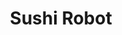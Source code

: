 ---
layout: place
title: "Sushi Robot"
permalink: /hawaii/honolulu/sushi-robot.html
stateAbbr: HI
stateName: Hawaii
cityName: Honolulu
seo:
  name: "Sushi Robot"
  type: Restaurant
  links: null
description: "Sushi Robot serves delicious sushi in Honolulu, Hawaii. Try fresh Japanese dishes for a great dining experience. "
place_id: ChIJswak5O1tAHwRoGLDlukrjMQ
photos:
  - name: >-
      places/ChIJswak5O1tAHwRoGLDlukrjMQ/photos/AeeoHcL34o-X3r0CllSi2yewC13Xg0qcqrQlWlOX0axJjjPtyFPImZ9GlNXNatKZIbVEw9uwZ7g72q6Gy8db_Fxl_EcOmbszT-x8KJPnwuXQcvqRKtIw5HAmx4pSxya7Uhj7u8JDyWobcMx257c-V9pPha3__2NPWcOzFzCYIKKgys49gEg8nIiaS_cpsrzo_q4Jf4n91zW7G2RTutTQezZ4TvprUkLIZXBPCtFNPT7tE8uvcZMHzDMNTuF6JDO_uq6lV31GJvqn3Ltt-os5IK1LQzvwEe31WEaQVD4N2Y219UY5hj51-o2SBCx86hV6jErX6_y0f1b6CcJym0mMaypAmlnAiRt13BGVA1eUSwUqX9HinZ0lkVpWp4XFXvRRPjAgtuK7rjbEN7Nny_62hAORQhTTMcd8rYter_JDUqNSXTwtYUo
    widthPx: 4032
    heightPx: 2268
    authorAttributions:
      - displayName: B Pekelo
        uri: https://maps.google.com/maps/contrib/110503768489534698688
        photoUri: >-
          https://lh3.googleusercontent.com/a-/ALV-UjVpfJkPtHKHzS2I31ou5LfTwIWGy57unDu1B2Y-Zx0XeXsI7gu1=s100-p-k-no-mo
    flagContentUri: >-
      https://www.google.com/local/imagery/report/?cb_client=maps_api_places.places_api&image_key=!1e10!2sCIHM0ogKEICAgIDc2_HwggE&hl=en-US
    googleMapsUri: >-
      https://www.google.com/maps/place//data=!3m4!1e2!3m2!1sCIHM0ogKEICAgIDc2_HwggE!2e10!4m2!3m1!1s0x7c006dede4a406b3:0xc48c2be996c362a0
  - name: >-
      places/ChIJswak5O1tAHwRoGLDlukrjMQ/photos/AeeoHcLQwqTm3o_JZCCgMAxBUK4E1KSRTnqAS2HW5e9g0IXOey0RCUQe3jYIhYkERXIpEpgd9mpSoczQLzQWR-VTa4QkJV-L9pS73Hg8t_JCxxDsdi9cWmw7Lk2EOOvnpOYs5m88-QTyzmqEYESGcqAj5vfdkl-kOofwqU_RhZ9t-L7hGMurFGM1imHI7IHdOqSomI_aHeXCkCFCw3ZRIlBjsuH3hNd764i27jNGYaIWvQK382QzSklAI5jggx8xvmwjsuqeoS8mZYBxR1MXugZcHv7eCxb0a5ST75sWpeqPkG0qDH7yHSgBli_IF09mvd8Dyi-HTpCKGnLEKWHPoH2GKxUxyvEiNPTx5aNwhxt09rfY6ceLc1YYfLz9bsucclHsBrLBCPbo7j5UwkNl09LHYkAIEY59xfsjclZ0B4tego3ljQ
    widthPx: 4000
    heightPx: 2252
    authorAttributions:
      - displayName: Sang “JohnLee” Moon
        uri: https://maps.google.com/maps/contrib/109209650752330915255
        photoUri: >-
          https://lh3.googleusercontent.com/a/ACg8ocLv-XVEmvKpwK2VjFmAW4QU-55SFpWB9VUhT4h3rvXnPHSSWA=s100-p-k-no-mo
    flagContentUri: >-
      https://www.google.com/local/imagery/report/?cb_client=maps_api_places.places_api&image_key=!1e10!2sCIHM0ogKEICAgIDF5o-rAg&hl=en-US
    googleMapsUri: >-
      https://www.google.com/maps/place//data=!3m4!1e2!3m2!1sCIHM0ogKEICAgIDF5o-rAg!2e10!4m2!3m1!1s0x7c006dede4a406b3:0xc48c2be996c362a0
  - name: >-
      places/ChIJswak5O1tAHwRoGLDlukrjMQ/photos/AeeoHcLPjrCboNI9GII9-hjBOrcbnj27BAdwRFgWWjKpMSokhnOGeLZMc1-_71gLnnpJf8bGA7-dseaeYj2nWK464ecM19KA46oCuWnZ3PcHk13D3rubxxanEt7FRdgF2Eb7iIQIN8-yrNYMRTjJW7TOEblY-6x4iamodi_w_NtMyHjRO-6NZXc4ktmaAEokCrPtpEUnlpElcCf0xUGf4VvAvhhRks6QdHsqxcoi7353ZbmIPgWX8iZaqLP3WU6w1BmQZpu9_lu-uGg8dZtkpVAef3ko6tnftmjLW5FKpPOvVNa7tfolSCJmQvlg7JoVni79TshrPzGtloBgfRlcqDrgti9OAAePAX3b7LDpiy0FRwMImJxiVpwPzNno-prt8_q4C0_mdXuKL4tYYVyAJVJ5sXIIRmH-w1koINw0bU3J8nuYiw
    widthPx: 361
    heightPx: 453
    authorAttributions:
      - displayName: Sang “JohnLee” Moon
        uri: https://maps.google.com/maps/contrib/109209650752330915255
        photoUri: >-
          https://lh3.googleusercontent.com/a/ACg8ocLv-XVEmvKpwK2VjFmAW4QU-55SFpWB9VUhT4h3rvXnPHSSWA=s100-p-k-no-mo
    flagContentUri: >-
      https://www.google.com/local/imagery/report/?cb_client=maps_api_places.places_api&image_key=!1e10!2sCIHM0ogKEICAgIDF5o-rQg&hl=en-US
    googleMapsUri: >-
      https://www.google.com/maps/place//data=!3m4!1e2!3m2!1sCIHM0ogKEICAgIDF5o-rQg!2e10!4m2!3m1!1s0x7c006dede4a406b3:0xc48c2be996c362a0
  - name: >-
      places/ChIJswak5O1tAHwRoGLDlukrjMQ/photos/AeeoHcJ5CILBYz4rwMn_2mze8FE4vREX9DF-6XAo4NIze9i-MJWFsOuZBFmSCcjn0GUY6f-d28Y7bqnPD_FNIvJy_FWVBACrl2IevuVi_Ay4H7n0y1CnklLeofftad8eJq9qN9ctz2b3gMTXbBCBA5pIU48-iJ_mteSJLicMQxJf2VU7FhDOB053z_WDdD-2jMJZv7f4_rPspxNcLzlCvfdxoGxmDVNpr7zkaUosfmSE6d9VsbJ2_LmIn1Lbppnpm4z0Rnt5iZ72U6ngqcv2iVP6ej12jAnRkydJEXlXj1ooGuBxZhHdwra4maHgXyfNuNPcv9UFEufHQbsCFL2Bl3h357LVXrcWCou0EIHT1p-kz1xuUZnOjtOtFJW_doGN72ww-Jkb3wMGERaWicLAIP0EBLdkK3xgge7bysYhrQBml9krPwMh
    widthPx: 4032
    heightPx: 2268
    authorAttributions:
      - displayName: B Pekelo
        uri: https://maps.google.com/maps/contrib/110503768489534698688
        photoUri: >-
          https://lh3.googleusercontent.com/a-/ALV-UjVpfJkPtHKHzS2I31ou5LfTwIWGy57unDu1B2Y-Zx0XeXsI7gu1=s100-p-k-no-mo
    flagContentUri: >-
      https://www.google.com/local/imagery/report/?cb_client=maps_api_places.places_api&image_key=!1e10!2sCIHM0ogKEICAgIDc2_Hw6gE&hl=en-US
    googleMapsUri: >-
      https://www.google.com/maps/place//data=!3m4!1e2!3m2!1sCIHM0ogKEICAgIDc2_Hw6gE!2e10!4m2!3m1!1s0x7c006dede4a406b3:0xc48c2be996c362a0
  - name: >-
      places/ChIJswak5O1tAHwRoGLDlukrjMQ/photos/AeeoHcIR8jx1PJr6VIegIeK3Ktjsgu1aCPiFATYqpkZTCqMXbG1Y5D_ePuYO2J8PpRnppRVNDQ2-wpY7JtE6rgyib7wkZIbKOtV-dKiH2c6C8AKHI5RiXGiDMOdLPA_1MiL_BMfYFEJ--6XmtJGJIjWWnnrS2SJNBDiiM6208cDtWYrGQf8-JvtbAxUp5U_hD78Jf2d6hUYvFI9Q8Z296dO3Q8QQpM71dPZY-QFxQQQCfexITZGtD0jysIgx37r-JcRX2WC98CyMmk5WNHsgEUqIJZ5-NWdHnlx8d1NcbWs4bPlUVaxcZ7UZEIAE--T6Rx4rCj6p_cfFdEirXEZA_LElrc02-vSwn3IaRzeTPh3Pw6VQ6ZHiGOKvXt7izq5kVJ-DTyuBjIL9eGX8BdM-Lc0dtY_vwEdulsDaWMxeb_jq9oemyw
    widthPx: 4800
    heightPx: 4151
    authorAttributions:
      - displayName: JKB
        uri: https://maps.google.com/maps/contrib/103601494101279216820
        photoUri: >-
          https://lh3.googleusercontent.com/a/ACg8ocKNf--EFGGYYrhtfrWIUO-mUdckTtm8GxQaMjdcA2nE7XRpww=s100-p-k-no-mo
    flagContentUri: >-
      https://www.google.com/local/imagery/report/?cb_client=maps_api_places.places_api&image_key=!1e10!2sCIHM0ogKEICAgIC64euqfQ&hl=en-US
    googleMapsUri: >-
      https://www.google.com/maps/place//data=!3m4!1e2!3m2!1sCIHM0ogKEICAgIC64euqfQ!2e10!4m2!3m1!1s0x7c006dede4a406b3:0xc48c2be996c362a0
  - name: >-
      places/ChIJswak5O1tAHwRoGLDlukrjMQ/photos/AeeoHcIv2al3bj4j5UMEBoEWBo6asQCVFMu6MjYaufl9dZQPW4xl9xEi5aJXoU3sXE5-xdwEEO0UkKG0_-l-djVk2D6Y8AAR3S3SEBy3JbGzNucfKJlSn-wdF8LhL7DJd2e2drUDzL2lkmG2gzAea50UROQGeUBOe0qfyd70hOxpMQmdAQjvXvf-C4wKANqgZ188xjzw-KoT6CO71Dgl-hWqvO6cHEzozvN7N1KHny3ynN8d-yh2vx0wvTPwl4GaT8TcbKwisfhkKqKqGR-Vyhv2LYlepVxDwyeD56XPHclpwMnNgjh17NgbK5rtdEPKY35CgjJ1IAh3pA1BwkKsG5gl2NmRWKq24ZjmnSncIoS6JcjSxQjzgvUnsXqWPpybiwIhCec0xEqJ-sRHvmGAN2v3e1qiDauyZIt8I2ndNqnRfQ4QJi8H
    widthPx: 357
    heightPx: 353
    authorAttributions:
      - displayName: Sang “JohnLee” Moon
        uri: https://maps.google.com/maps/contrib/109209650752330915255
        photoUri: >-
          https://lh3.googleusercontent.com/a/ACg8ocLv-XVEmvKpwK2VjFmAW4QU-55SFpWB9VUhT4h3rvXnPHSSWA=s100-p-k-no-mo
    flagContentUri: >-
      https://www.google.com/local/imagery/report/?cb_client=maps_api_places.places_api&image_key=!1e10!2sCIHM0ogKEICAgIDF5o-rggE&hl=en-US
    googleMapsUri: >-
      https://www.google.com/maps/place//data=!3m4!1e2!3m2!1sCIHM0ogKEICAgIDF5o-rggE!2e10!4m2!3m1!1s0x7c006dede4a406b3:0xc48c2be996c362a0
  - name: >-
      places/ChIJswak5O1tAHwRoGLDlukrjMQ/photos/AeeoHcJzcOChFtfa0cFDqVJmlZwITvCRFn2pzNwpwiDzcWkU2HFdK9iqbmJYMHRTrw9jIMrmk9MaWqVEZVq0sjVwWFzWIKjPDCvY4N01a64F8KOEGJGJFOwMd-HI3qyEKsotA_XWX5o3GjupcQk6x379COJXYKjzvCKnAIsJAJLFFpKjK6Ttc2qXnr99OMd7Ccruukx6aJFzyQpcQHtbnsCXklEIxi_VaKtWKzSbfF9wiII8uq2tHyEGHQ8tyW7uHkoAUn-v-KfY0NSFPCTusrB4gCNx3uDkWXD1n7yBMpnLLQOW2M37nCcz8QfG7huV3xG4qqCzYctZstHtBwfXEk8MpDbk47qB9VpULaEO8EGVTdTQe0_fAj7JBZG8fsCRtG0ufh1RTDsKFtChzuQttitdSCT7HlaDZbr8mC_Afo9FYNbNEA
    widthPx: 1360
    heightPx: 907
    authorAttributions:
      - displayName: Chan (我的世界 - My world)
        uri: https://maps.google.com/maps/contrib/114847554661145085738
        photoUri: >-
          https://lh3.googleusercontent.com/a-/ALV-UjVpqtLI-LWN6FOpzTik5oiNFOYcsOSCLLd52ZB1tvjKt_ymyzDuaQ=s100-p-k-no-mo
    flagContentUri: >-
      https://www.google.com/local/imagery/report/?cb_client=maps_api_places.places_api&image_key=!1e10!2sCIHM0ogKEICAgID-o-jaZA&hl=en-US
    googleMapsUri: >-
      https://www.google.com/maps/place//data=!3m4!1e2!3m2!1sCIHM0ogKEICAgID-o-jaZA!2e10!4m2!3m1!1s0x7c006dede4a406b3:0xc48c2be996c362a0
  - name: >-
      places/ChIJswak5O1tAHwRoGLDlukrjMQ/photos/AeeoHcJKrnNHOw8Z3_3AIJRiVYwOHTnxfHlypiChg1E0exxd4wrM2Ysn0-8wJdqzNoIZUsCgixurnLQofNKr8m147q-MsWW4WPrtfXBtGQBw6tHxZGvDNNtCGvlmAoZB9AB7Ew1AnRQ0QZhDWPNhespEPnezBExvEFyrE78jDxPW2bA1BPwIIltdK9Sbx4TJRyx589D4eDU_Y4XTU_Oc5tqUOyvRVfSXqzNMxDcoWVg4KSYzp5bvBzNO_8R92eHGvAOY_hv_KVDCNvNxf7sGcNTyKz8KoDvgSQLwigPlBZbm4IHJb_dDihoCn67w7i7m8rycamavED4WJ8abtWXO5GowW4H1Z2QW-3PK_j3oYLEwIEgucZYa0pZSvgi6IP-m_q_13xpahEAEB1cC6UQh5okAEB5HH8FUUcHZw68ZYAfEv86CRZc
    widthPx: 4032
    heightPx: 2268
    authorAttributions:
      - displayName: B Pekelo
        uri: https://maps.google.com/maps/contrib/110503768489534698688
        photoUri: >-
          https://lh3.googleusercontent.com/a-/ALV-UjVpfJkPtHKHzS2I31ou5LfTwIWGy57unDu1B2Y-Zx0XeXsI7gu1=s100-p-k-no-mo
    flagContentUri: >-
      https://www.google.com/local/imagery/report/?cb_client=maps_api_places.places_api&image_key=!1e10!2sCIHM0ogKEICAgIDc2_HwogE&hl=en-US
    googleMapsUri: >-
      https://www.google.com/maps/place//data=!3m4!1e2!3m2!1sCIHM0ogKEICAgIDc2_HwogE!2e10!4m2!3m1!1s0x7c006dede4a406b3:0xc48c2be996c362a0
  - name: >-
      places/ChIJswak5O1tAHwRoGLDlukrjMQ/photos/AeeoHcKvf8q86D2BaVn18cy7OUaC6CFP1WoWWoNZO6boRs8lCkYtzRmcDr7a9aoBjDPcFx7C2R8P7Z0vSkWwvMi9hzWcLHnD-sQ-3XNd1Xw-JcYS5Gng08DDe9pJCyctP-YXTvomzJ_sfjrmVVAG2pKt6p3b0F4gF9tqAUOOw091KMKXyzqQXmL-M3-JMpk10JmOcjLDYhg2Ida9LYqPPPOVVoXk0XQmyub0xTTfTIeyqrtKXs7KTTMG6zB7Vg9Q40_FGFj_Tw-u2Q1WGJqiokIceUJ4K97s_TiCM94f3jEYZFFvzjP-0__uswG9-TH8IBG5r3rasiuYup7vfyM4UJptLxRWWc8CXWkgZQMN-FJ_eg2YTtkj7lwVcDyIDvCI6TND30XhJKhVxmK0ER4qbiR2R-uCIvcmOxfNvI93KDl3hBgW8zMh
    widthPx: 4608
    heightPx: 3456
    authorAttributions:
      - displayName: M K
        uri: https://maps.google.com/maps/contrib/117184005778823189312
        photoUri: >-
          https://lh3.googleusercontent.com/a/ACg8ocKVlcVzB7j_CklRGxCpoabSOva_rBEsV4bSj2c2V5gzbdvgOh5f=s100-p-k-no-mo
    flagContentUri: >-
      https://www.google.com/local/imagery/report/?cb_client=maps_api_places.places_api&image_key=!1e10!2sCIHM0ogKEICAgIDm5uHRtwE&hl=en-US
    googleMapsUri: >-
      https://www.google.com/maps/place//data=!3m4!1e2!3m2!1sCIHM0ogKEICAgIDm5uHRtwE!2e10!4m2!3m1!1s0x7c006dede4a406b3:0xc48c2be996c362a0
  - name: >-
      places/ChIJswak5O1tAHwRoGLDlukrjMQ/photos/AeeoHcIPXa0CaJAp6BFra987A2IoYuaA2qehxqtDU6N6EfFcLJvwd1eLKAFsswcpAcHneFBxM-5Z3L_Vfe7Rd1fNrer9lHWDyzgzi-N1j-yOlYED7CouMthtEdAgBMMjVEawl7rGwgZqqyuTOQPnaGzp7WjzRGaY8ZAS2dmvGOTBH9vVdX5PQ_O0vzmRPEgFowMADQfmDFCkdyuGqTxyHcU6-wW9kBXyFrme7ew_XjnLDLf4RH8ZIld1jvEAU-96y_X-DFT75abmePyJ2mBjsHYyFWUplvZI9XoJvGkff3nY86737RxbwY6HC29dBrJiumPcsO0wzqNmZqccuN-w5zxHBBv8QJRyOWrhMbIneoLuNk6kcuR8UeZQbZwh_fywiy4dqNqCmujb_DAmuX9nBtmzOwZ_eHZx3VFh0tkvhqMfROW0uGKO
    widthPx: 4000
    heightPx: 2252
    authorAttributions:
      - displayName: Sang “JohnLee” Moon
        uri: https://maps.google.com/maps/contrib/109209650752330915255
        photoUri: >-
          https://lh3.googleusercontent.com/a/ACg8ocLv-XVEmvKpwK2VjFmAW4QU-55SFpWB9VUhT4h3rvXnPHSSWA=s100-p-k-no-mo
    flagContentUri: >-
      https://www.google.com/local/imagery/report/?cb_client=maps_api_places.places_api&image_key=!1e10!2sCIHM0ogKEICAgIDF5o-r_AE&hl=en-US
    googleMapsUri: >-
      https://www.google.com/maps/place//data=!3m4!1e2!3m2!1sCIHM0ogKEICAgIDF5o-r_AE!2e10!4m2!3m1!1s0x7c006dede4a406b3:0xc48c2be996c362a0
address: 801 Kaheka St, Honolulu, HI 96814, USA
street: 801 Kaheka St
city: Honolulu
state: HI
zip: '96814'
country: USA
neighborhood: Ala Moana
latitude: '21.293223'
longitude: '-157.838791'
accessibility_options:
  wheelchairAccessibleParking: true
  wheelchairAccessibleEntrance: true
business_status: OPERATIONAL
name: Sushi Robot
google_maps_links:
  directionsUri: >-
    https://www.google.com/maps/dir//''/data=!4m7!4m6!1m1!4e2!1m2!1m1!1s0x7c006dede4a406b3:0xc48c2be996c362a0!3e0
  placeUri: https://maps.google.com/?cid=14162743210430128800
  writeAReviewUri: >-
    https://www.google.com/maps/place//data=!4m3!3m2!1s0x7c006dede4a406b3:0xc48c2be996c362a0!12e1
  reviewsUri: >-
    https://www.google.com/maps/place//data=!4m4!3m3!1s0x7c006dede4a406b3:0xc48c2be996c362a0!9m1!1b1
  photosUri: >-
    https://www.google.com/maps/place//data=!4m3!3m2!1s0x7c006dede4a406b3:0xc48c2be996c362a0!10e5
primary_type: Japanese Restaurant
opening_hours:
  regular: null
  current: null
secondary_opening_hours:
  regular:
    weekdayDescriptions: null
    type: null
  current:
    weekdayDescriptions: null
    type: null
phone: (808) 946-0600
price_level: null
price_range: null
rating: '4.2'
rating_count: 9
website: null
reviews: null
parking_options: null
payment_options: null
allow_dogs: null
curbside_pickup: null
delivery: null
dine_in: null
good_for_children: null
good_for_groups: null
good_for_sports: null
live_music: null
menu_for_children: null
outdoor_seating: null
reservable: null
restroom: null
serves_beer: null
serves_breakfast: null
serves_brunch: null
serves_cocktails: null
serves_coffee: null
serves_dinner: null
serves_dessert: null
serves_lunch: null
serves_vegetarian_food: null
serves_wine: null
takeout: null
summary: null

---